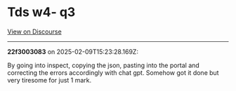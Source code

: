 # Tds w4- q3

[View on Discourse](https://discourse.onlinedegree.iitm.ac.in/t/tds-w4-q3/166651)

---
**22f3003083** on 2025-02-09T15:23:28.169Z:

By going into inspect, copying the json, pasting into the portal and
correcting the errors accordingly with chat gpt. Somehow got it done but very
tiresome for just 1 mark.



